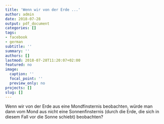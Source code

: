 ```yaml
---
title: 'Wenn wir von der Erde ...'
author: admin
date: 2018-07-28
output: pdf_document
categories: []
tags:
- facebook
- german
subtitle: ''
summary: ''
authors: []
lastmod: 2018-07-28T11:20:07+02:00
featured: no
image:
  caption: ''
  focal_point: ''
  preview_only: no
projects: []
slug: []
---
```

Wenn wir von der Erde aus eine Mondfinsternis beobachten, würde man dann vom Mond aus nicht eine Sonnenfinsternis (durch die Erde, die sich in diesem Fall vor die Sonne schiebt) beobachten?

